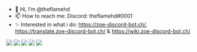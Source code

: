 - 👋 Hi, I’m @theflamehd
- 📫 How to reach me: Discord: theflamehd#0001
- ✨ Interested in what i do: https://zoe-discord-bot.ch/, https://translate.zoe-discord-bot.ch/ & https://wiki.zoe-discord-bot.ch/

![](https://github-profile-summary-cards.vercel.app/api/cards/profile-details?username=theflamehd&theme=github_dark)
![](https://github-profile-summary-cards.vercel.app/api/cards/repos-per-language?username=theflamehd&theme=github_dark)
![](https://github-profile-summary-cards.vercel.app/api/cards/most-commit-language?username=theflamehd&theme=github_dark)
![](https://github-profile-summary-cards.vercel.app/api/cards/stats?username=theflamehd&theme=github_dark)
![](https://github-profile-summary-cards.vercel.app/api/cards/productive-time?username=theflamehd&theme=github_dark)

<!---
theflamehd/theflamehd is a ✨ special ✨ repository because its `README.md` (this file) appears on your GitHub profile.
You can click the Preview link to take a look at your changes.
--->
